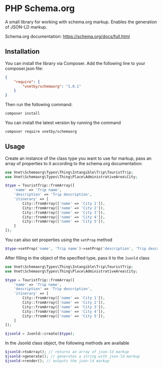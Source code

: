 # PHP Schema.org

A small library for working with schema.org markup. Enables the generation of JSON-LD markup.

Schema.org documentation: https://schema.org/docs/full.html

## Installation

You can install the library via Composer. Add the following line to your composer.json file:

```json
{
    "require": {
        "vnetby/schemaorg": "1.0.1"
    }
}
```

Then run the following command:

```bash
composer install
```

You can install the latest version by running the command

```bash
composer require vnetby/schemaorg
```

## Usage

Create an instance of the class type you want to use for markup, pass an array of properties to it according to the schema.org documentation:

```php
use Vnet\Schemaorg\Types\Thing\Intangible\Trip\TouristTrip;
use Vnet\Schemaorg\Types\Thing\Place\AdministrativeArea\City;

$type = TouristTrip::fromArray([
    'name' => 'Trip name',
    'description' => 'Trip description',
    'itinerary' => [
        City::fromArray(['name' => 'City 1']),
        City::fromArray(['name' => 'City 2']),
        City::fromArray(['name' => 'City 3']),
        City::fromArray(['name' => 'City 4']),
        City::fromArray(['name' => 'City 5']),
    ]
]);
```

You can also set properties using the `setProp` method

```php
$type->setProp('name', 'Trip name')->setProp('description', 'Trip description');
```

After filling in the object of the specified type, pass it to the `Jsonld` class

```php
use Vnet\Schemaorg\Types\Thing\Intangible\Trip\TouristTrip;
use Vnet\Schemaorg\Types\Thing\Place\AdministrativeArea\City;

$type = TouristTrip::fromArray([
    'name' => 'Trip name',
    'description' => 'Trip description',
    'itinerary' => [
        City::fromArray(['name' => 'City 1']),
        City::fromArray(['name' => 'City 2']),
        City::fromArray(['name' => 'City 3']),
        City::fromArray(['name' => 'City 4']),
        City::fromArray(['name' => 'City 5']),
    ]
]);

$jsonld = Jsonld::create($type);
```

In the Jsonld class object, the following methods are available

```php
$jsonld->toArray(); // returns an array of json-ld markup
$jsonld->generate(); // generates a string with json-ld markup
$jsonld->render(); // outputs the json-ld markup
```
